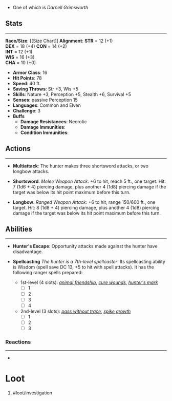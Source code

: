 - One of which is *Darnell Grimsworth*

## Stats
---
**Race/Size**: 
	[[Size Chart]]
**Alignment**:
	**STR** = 12 (+1) 		
	**DEX** = 18 (+4) 
	**CON** = 14 (+2) 	
	**INT** = 12 (+1) 	
	**WIS** = 16 (+3) 	
	**CHA** = 10 (+0)
-   **Armor Class**: 16
-   **Hit Points**: 78
-   **Speed**: 40 ft.
-   **Saving Throws**: Str +3, Wis +5
-   **Skills**: Nature +3, Perception +5, Stealth +6, Survival +5
-   **Senses**: passive Perception 15
-   **Languages**: Common and Elven
-   **Challenge**: 3
-   **Buffs**
	-   **Damage Resistances**: Necrotic
	-   **Damage Immunities**:
	-   **Condition Immunities**:

## Actions
---
- **Multiattack**: The hunter makes three shortsword attacks, or two longbow attacks.

- **Shortsword**. *Melee Weapon Attack*: +6 to hit, reach 5 ft., one target. Hit: 7 (1d6 + 4) piercing damage, plus another 4 (1d8) piercing damage if the target was below its hit point maximum before this turn.

- **Longbow**. *Ranged Weapon Attack*: +6 to hit, range 150/600 ft., one target. Hit: 8 (1d8 + 4) piercing damage, plus another 4 (1d8) piercing damage if the target was below its hit point maximum before this turn. 

## Abilities
---
- **Hunter's Escape**: Opportunity attacks made against the hunter have disadvantage.

- **Spellcasting** *The hunter is a 7th-level spellcaster*: Its spellcasting ability is Wisdom (spell save DC 13, +5 to hit with spell attacks). It has the following ranger spells prepared:
	- 1st-level (4 slots): [_animal friendship_](https://www.dandwiki.com/wiki/5e_SRD:Animal_Friendship "5e SRD:Animal Friendship"), [_cure wounds_](https://www.dandwiki.com/wiki/5e_SRD:Cure_Wounds "5e SRD:Cure Wounds"), [_hunter's mark_](https://www.dandwiki.com/wiki/5e_SRD:Hunter%27s_Mark "5e SRD:Hunter's Mark")  
		- [ ] 1
		- [ ] 2
		- [ ] 3
		- [ ] 4
	- 2nd-level (3 slots): _[pass without trace](https://www.dandwiki.com/wiki/5e_SRD:Pass_without_Trace "5e SRD:Pass without Trace")_, [_spike growth_](https://www.dandwiki.com/wiki/5e_SRD:Spike_Growth "5e SRD:Spike Growth")
		- [ ] 1
		- [ ] 2
		- [ ] 3

### Reactions
---
- 

# Loot
1. #loot/investigation 
	